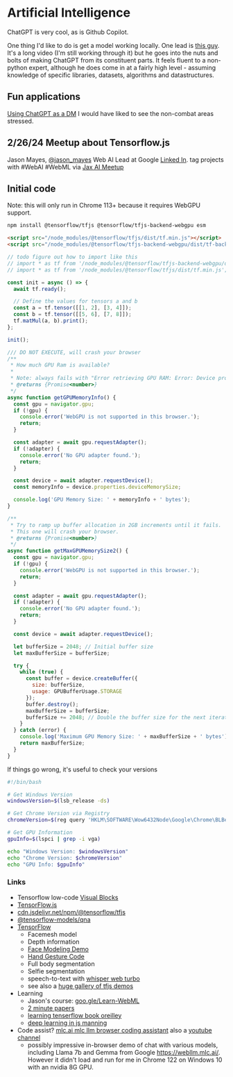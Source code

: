 # Artificial Intelligence

ChatGPT is very cool, as is Github Copilot.

One thing I'd like to do is get a model working locally.
One lead is [this guy](https://www.youtube.com/watch?v=kCc8FmEb1nY). It's a long video (I'm still working through it) but he goes into the nuts and bolts of making ChatGPT from its constituent parts. It feels fluent to a non-python expert, although he does come in at a fairly high level - assuming knowledge of specific libraries, datasets, algorithms and datastructures.

## Fun applications

[Using ChatGPT as a DM](https://obie.medium.com/my-kids-and-i-just-played-d-d-with-chatgpt4-as-the-dm-43258e72b2c6) I would have liked to see the non-combat areas stressed.

## 2/26/24 Meetup about Tensorflow.js
Jason Mayes, [@jason_mayes](https://twitter.com/jason_mayes) Web AI Lead at Google
[Linked In](https://linkedin.com/in/WebAI).
tag projects with #WebAI #WebML
via [Jax AI Meetup](https://www.meetup.com/jax-ai/events/298932620)

## Initial code
Note: this will only run in Chrome 113+ because it requires WebGPU support.

```bash
npm install @tensorflow/tfjs @tensorflow/tfjs-backend-webgpu esm
```
```html
<script src="/node_modules/@tensorflow/tfjs/dist/tf.min.js"></script>
<script src="/node_modules/@tensorflow/tfjs-backend-webgpu/dist/tf-backend-webgpu.min.js"></script>
```
```js
// todo figure out how to import like this
// import * as tf from '/node_modules/@tensorflow/tfjs-backend-webgpu/dist/tf-backend-webgpu.min.js';
// import * as tf from '/node_modules/@tensorflow/tfjs/dist/tf.min.js';

const init = async () => {
  await tf.ready();

  // Define the values for tensors a and b
  const a = tf.tensor([[1, 2], [3, 4]]);
  const b = tf.tensor([[5, 6], [7, 8]]);
  tf.matMul(a, b).print();
};

init();

```
```js
/// DO NOT EXECUTE, will crash your browser
/**
 * How much GPU Ram is available?
 *
 * Note: always fails with "Error retrieving GPU RAM: Error: Device properties not available"
 * @returns {Promise<number>}
 */
async function getGPUMemoryInfo() {
  const gpu = navigator.gpu;
  if (!gpu) {
    console.error('WebGPU is not supported in this browser.');
    return;
  }

  const adapter = await gpu.requestAdapter();
  if (!adapter) {
    console.error('No GPU adapter found.');
    return;
  }

  const device = await adapter.requestDevice();
  const memoryInfo = device.properties.deviceMemorySize;

  console.log('GPU Memory Size: ' + memoryInfo + ' bytes');
}

/**
 * Try to ramp up buffer allocation in 2GB increments until it fails.
 * This one will crash your browser.
 * @returns {Promise<number>}
 */
async function getMaxGPUMemorySize2() {
  const gpu = navigator.gpu;
  if (!gpu) {
    console.error('WebGPU is not supported in this browser.');
    return;
  }

  const adapter = await gpu.requestAdapter();
  if (!adapter) {
    console.error('No GPU adapter found.');
    return;
  }

  const device = await adapter.requestDevice();

  let bufferSize = 2048; // Initial buffer size
  let maxBufferSize = bufferSize;

  try {
    while (true) {
      const buffer = device.createBuffer({
        size: bufferSize,
        usage: GPUBufferUsage.STORAGE
      });
      buffer.destroy();
      maxBufferSize = bufferSize;
      bufferSize += 2048; // Double the buffer size for the next iteration
    }
  } catch (error) {
    console.log('Maximum GPU Memory Size: ' + maxBufferSize + ' bytes');
    return maxBufferSize;
  }
}

```

If things go wrong, it's useful to check your versions
```bash
#!/bin/bash

# Get Windows Version
windowsVersion=$(lsb_release -ds)

# Get Chrome Version via Registry
chromeVersion=$(reg query 'HKLM\SOFTWARE\Wow6432Node\Google\Chrome\BLBeacon' /v version | grep version | awk '{print $NF}')

# Get GPU Information
gpuInfo=$(lspci | grep -i vga)

echo "Windows Version: $windowsVersion"
echo "Chrome Version: $chromeVersion"
echo "GPU Info: $gpuInfo"

```

### Links
- Tensorflow low-code [Visual Blocks](https://visualblocks.withgoogle.com/#/demo)
- [TensorFlow.js](https://www.tensorflow.org/js)
- [cdn.jsdelivr.net/npm/@tensorflow/tfjs](https://cdn.jsdelivr.net/npm/@tensorflow/tfjs)
- [@tensorflow-models/qna](https://github.com/tensorflow/tfjs-models/tree/master/qna)
- [TensorFlow](https://www.tensorflow.org/)
    - Facemesh model
    - Depth information
    - [Face Modeling Demo](https://storage.googleapis.com/tfjs-models/demos/face-landmarks-detection/index.html?model=mediapipe_face_mesh)
    - [Hand Gesture Code](https://github.com/tensorflow/tfjs-models/tree/master/hand-pose-detection)
    - Full body segmentation
    - Selfie segmentation
    - speech-to-text with [whisper web turbo](https://github.com/FL33TW00D/whisper-turbo?tab=readme-ov-file)
    - see also a [huge gallery of tfjs demos](https://github.com/tensorflow/tfjs/blob/master/GALLERY.md)
- Learning
  - Jason's course: [goo.gle/Learn-WebML](https://goo.gle/Learn-WebML)
  - [2 minute papers](https://www.youtube.com/@TwoMinutePapers)
  - [learning tenserflow book oreilley](https://www.oreilly.com/library/view/learning-tensorflowjs/9781492090786/)
  - [deep learning in js manning](https://www.manning.com/books/deep-learning-with-javascript)
 - Code assist?
  [mlc.ai mlc llm browser coding assistant](https://mlc.ai/) also a [youtube channel](https://www.youtube.com/@mlc-ai2867)
   - possibly impressive in-browser demo of chat with various models, including Llama 7b and Gemma from Google https://webllm.mlc.ai/. However it didn't load and run for me in Chrome 122 on Windows 10 with an nvidia 8G GPU.
